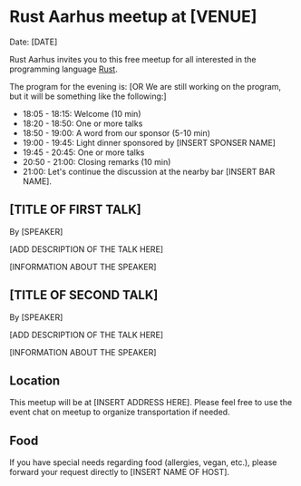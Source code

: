 # Rust Aarhus meetup at [VENUE]

Date: [DATE]

Rust Aarhus invites you to this free meetup for all interested in the programming language [Rust].

The program for the evening is:
[OR   We are still working on the program, but it will be something like the following:]

- 18:05 - 18:15: Welcome (10 min)
- 18:20 - 18:50: One or more talks
- 18:50 - 19:00: A word from our sponsor (5-10 min)
- 19:00 - 19:45: Light dinner sponsored by [INSERT SPONSER NAME]
- 19:45 - 20:45: One or more talks
- 20:50 - 21:00: Closing remarks (10 min)
- 21:00: Let's continue the discussion at the nearby bar [INSERT BAR NAME].

## [TITLE OF FIRST TALK]

By [SPEAKER]

[ADD DESCRIPTION OF THE TALK HERE]

[INFORMATION ABOUT THE SPEAKER]


## [TITLE OF SECOND TALK]

By [SPEAKER]

[ADD DESCRIPTION OF THE TALK HERE]

[INFORMATION ABOUT THE SPEAKER]


## Location
This meetup will be at [INSERT ADDRESS HERE]. Please feel free to use the event chat on meetup to organize transportation if needed.

## Food
If you have special needs regarding food (allergies, vegan, etc.), please forward your request directly to [INSERT NAME OF HOST].


[rust]: https://www.rust-lang.org/
